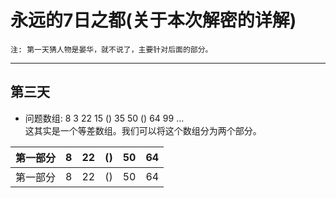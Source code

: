 # 永远的7日之都(关于本次解密的详解)  
    注: 第一天猜人物是晏华，就不说了，主要针对后面的部分。  
___
## 第三天  
* 问题数组: 8 3 22 15 () 35 50 () 64 99 …  
这其实是一个等差数组。我们可以将这个数组分为两个部分。  

|第一部分|8|22|()|50|64|
|-------- | :--------: | :--------: |-------- | :--------: | :--------: |
|第一部分|8|22|()|50|64|
